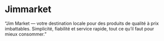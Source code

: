 # Jimmarket
 “Jim Market — votre destination locale pour des produits de qualité à prix imbattables. Simplicité, fiabilité et service rapide, tout ce qu’il faut pour mieux consommer.”
